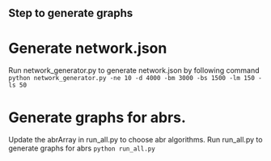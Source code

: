 ## Step to generate graphs
# Generate network.json
Run network_generator.py to generate network.json by following command
`python network_generator.py -ne 10 -d 4000 -bm 3000 -bs 1500 -lm 150 -ls 50`
# Generate graphs for abrs.
Update the abrArray in run_all.py to choose abr algorithms.
Run run_all.py to generate graphs for abrs
`python run_all.py`
